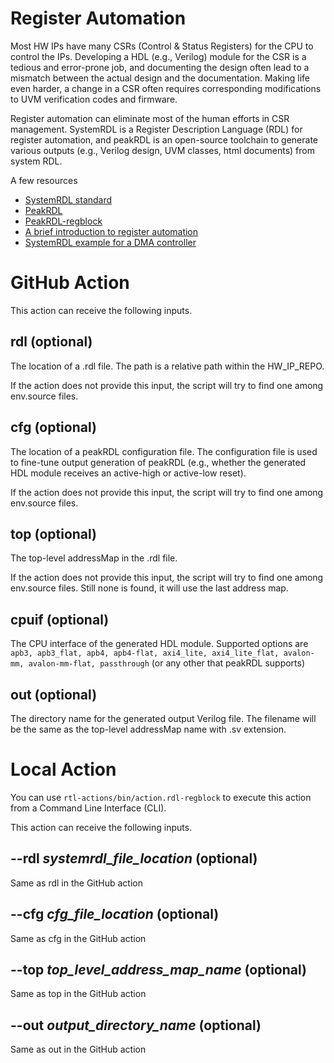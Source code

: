 # Register Automation

Most HW IPs have many CSRs (Control & Status Registers) for the CPU to control the IPs.
Developing a HDL (e.g., Verilog) module for the CSR is a tedious and error-prone job, and documenting the design often lead to a mismatch between the actual design and the documentation. Making life even harder, a change in a CSR often requires corresponding modifications to UVM verification codes and firmware.

Register automation can eliminate most of the human efforts in CSR management. SystemRDL is a Register Description Language (RDL) for register automation, and peakRDL is an open-source toolchain to generate various outputs (e.g., Verilog design, UVM classes, html documents) from system RDL.

A few resources
- [SystemRDL standard](https://www.accellera.org/downloads/standards/systemrdl)
- [PeakRDL](https://peakrdl.readthedocs.io/)
- [PeakRDL-regblock](https://peakrdl-regblock.readthedocs.io/)
- [A brief introduction to register automation](https://github.com/scalable-arch/rtl-actions/blob/main/rdl-regblock/docs/Register%20Automation.pdf)
- [SystemRDL example for a DMA controller](https://github.com/scalable-arch/rtl-actions/blob/main/rdl-regblock/docs/dmac.rdl)

# GitHub Action

This action can receive the following inputs.

## rdl (optional)

The location of a .rdl file. The path is a relative path within the HW_IP_REPO.

If the action does not provide this input, the script will try to find one among env.source files.

## cfg (optional)

The location of a peakRDL configuration file. The configuration file is used to fine-tune output generation of peakRDL (e.g., whether the generated HDL module receives an active-high or active-low reset).

If the action does not provide this input, the script will try to find one among env.source files.

## top (optional)

The top-level addressMap in the .rdl file.

If the action does not provide this input, the script will try to find one among env.source files. Still none is found, it will use the last address map.

## cpuif (optional)

The CPU interface of the generated HDL module.
Supported options are ```apb3, apb3_flat, apb4, apb4-flat, axi4_lite, axi4_lite_flat, avalon-mm, avalon-mm-flat, passthrough``` (or any other that peakRDL supports)

## out (optional)

The directory name for the generated output Verilog file. The filename will be the same as the top-level addressMap name with .sv extension.

# Local Action

You can use ```rtl-actions/bin/action.rdl-regblock``` to execute this action from a Command Line Interface (CLI).

This action can receive the following inputs.

## --rdl *systemrdl_file_location* (optional)

Same as rdl in the GitHub action

## --cfg *cfg_file_location* (optional)

Same as cfg in the GitHub action

## --top *top_level_address_map_name* (optional)

Same as top in the GitHub action

## --out *output_directory_name* (optional)

Same as out in the GitHub action

